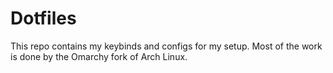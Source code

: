 # Dotfiles

This repo contains my keybinds and configs for my setup.
Most of the work is done by the Omarchy fork of Arch Linux.
